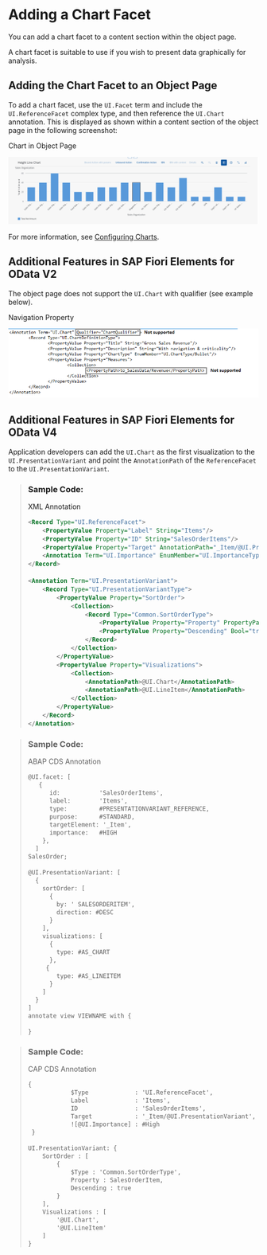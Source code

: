 <!-- loio6495eab00f5a459b893c3cc83b763b20 -->

# Adding a Chart Facet

You can add a chart facet to a content section within the object page.

A chart facet is suitable to use if you wish to present data graphically for analysis.



<a name="loio6495eab00f5a459b893c3cc83b763b20__section_fnc_ptc_2tb"/>

## Adding the Chart Facet to an Object Page

To add a chart facet, use the `UI.Facet` term and include the `UI.ReferenceFacet` complex type, and then reference the `UI.Chart` annotation. This is displayed as shown within a content section of the object page in the following screenshot:

   
  
<a name="loio6495eab00f5a459b893c3cc83b763b20__fig_epp_pd5_vv"/>Chart in Object Page

 ![](images/ObjectPage_SmartChart_69b1977.png "Chart in Object Page") 

For more information, see [Configuring Charts](configuring-charts-653ed0f.md).



<a name="loio6495eab00f5a459b893c3cc83b763b20__section_gs4_brq_2tb"/>

## Additional Features in SAP Fiori Elements for OData V2

The object page does not support the `UI.Chart` with qualifier \(see example below\).

   
  
<a name="loio6495eab00f5a459b893c3cc83b763b20__fig_dcw_pgx_kx"/>Navigation Property

 ![](images/Chart_Limitation_02debb6.png "Navigation Property") 



<a name="loio6495eab00f5a459b893c3cc83b763b20__section_ymw_bdc_4nb"/>

## Additional Features in SAP Fiori Elements for OData V4

Application developers can add the `UI.Chart` as the first visualization to the `UI.PresentationVariant` and point the `AnnotationPath` of the `ReferenceFacet` to the `UI.PresentationVariant`.

> ### Sample Code:  
> XML Annotation
> 
> ```xml
> <Record Type="UI.ReferenceFacet">
>     <PropertyValue Property="Label" String="Items"/>
>     <PropertyValue Property="ID" String="SalesOrderItems"/>
>     <PropertyValue Property="Target" AnnotationPath="_Item/@UI.PresentationVariant"/>
>     <Annotation Term="UI.Importance" EnumMember="UI.ImportanceType/High"/>
> </Record>
> 
> <Annotation Term="UI.PresentationVariant">
>     <Record Type="UI.PresentationVariantType">
>         <PropertyValue Property="SortOrder">
>             <Collection>
>                 <Record Type="Common.SortOrderType">
>                     <PropertyValue Property="Property" PropertyPath="SalesOrderItem"/>
>                     <PropertyValue Property="Descending" Bool="true"/>
>                 </Record>
>             </Collection>
>         </PropertyValue>
>         <PropertyValue Property="Visualizations">
>             <Collection>
>                 <AnnotationPath>@UI.Chart</AnnotationPath>
>                 <AnnotationPath>@UI.LineItem</AnnotationPath>
>             </Collection>
>         </PropertyValue>
>     </Record>
> </Annotation>
> ```

> ### Sample Code:  
> ABAP CDS Annotation
> 
> ```
> @UI.facet: [
>    {
>       id:           'SalesOrderItems',
>       label:        'Items',
>       type:         #PRESENTATIONVARIANT_REFERENCE,
>       purpose:      #STANDARD,
>       targetElement: '_Item',
>       importance:   #HIGH 
>     },
>   ]
> SalesOrder;
> 
> @UI.PresentationVariant: [
>   {
>     sortOrder: [
>       {
>         by: ' SALESORDERITEM',
>         direction: #DESC
>       }
>     ],
>     visualizations: [
>       {
>         type: #AS_CHART
>       },
>      {
>         type: #AS_LINEITEM
>       }
>     ]
>   }
> ]
> annotate view VIEWNAME with {
> 
> }
> 
> ```

> ### Sample Code:  
> CAP CDS Annotation
> 
> ```
> {
>             $Type             : 'UI.ReferenceFacet',
>             Label             : 'Items',
>             ID                : 'SalesOrderItems',
>             Target            : '_Item/@UI.PresentationVariant',
>             ![@UI.Importance] : #High
>  }
> 
> UI.PresentationVariant: {
>     SortOrder : [
>         {
>             $Type : 'Common.SortOrderType',
>             Property : SalesOrderItem,
>             Descending : true
>         }
>     ],
>     Visualizations : [
>         '@UI.Chart', 
>         '@UI.LineItem'
>     ]
> }
> 
> ```

